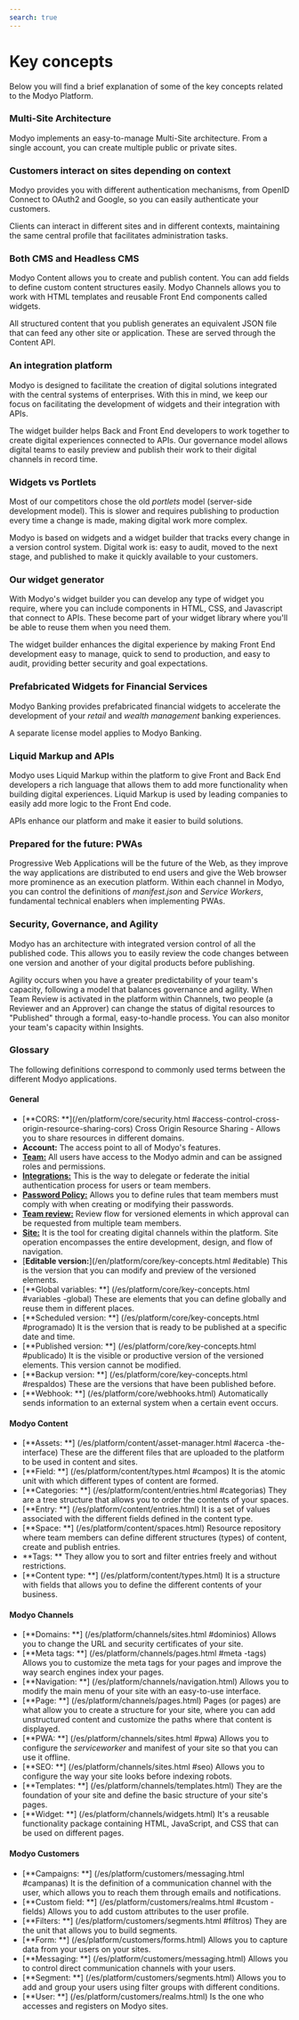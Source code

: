 ```yaml
---
search: true
---
```


# Key concepts

Below you will find a brief explanation of some of the key concepts related to the Modyo Platform.


### Multi-Site Architecture

Modyo implements an easy-to-manage Multi-Site architecture. From a single account, you can create multiple public or private sites.

### Customers interact on sites depending on context

Modyo provides you with different authentication mechanisms, from OpenID Connect to OAuth2 and Google, so you can easily authenticate your customers.

Clients can interact in different sites and in different contexts, maintaining the same central profile that facilitates administration tasks.

### Both CMS and Headless CMS

Modyo Content allows you to create and publish content. You can add fields to define custom content structures easily. Modyo Channels allows you to work with HTML templates and reusable Front End components called widgets.

All structured content that you publish generates an equivalent JSON file that can feed any other site or application. These are served through the Content API.

### An integration platform

Modyo is designed to facilitate the creation of digital solutions integrated with the central systems of enterprises. With this in mind, we keep our focus on facilitating the development of widgets and their integration with APIs.

The widget builder helps Back and Front End developers to work together to create digital experiences connected to APIs. Our governance model allows digital teams to easily preview and publish their work to their digital channels in record time.

### Widgets vs Portlets

Most of our competitors chose the old _portlets_ model (server-side development model). This is slower and requires publishing to production every time a change is made, making digital work more complex.

Modyo is based on widgets and a widget builder that tracks every change in a version control system. Digital work is: easy to audit, moved to the next stage, and published to make it quickly available to your customers.

### Our widget generator

With Modyo's widget builder you can develop any type of widget you require, where you can include components in HTML, CSS, and Javascript that connect to APIs. These become part of your widget library where you'll be able to reuse them when you need them.

The widget builder enhances the digital experience by making Front End development easy to manage, quick to send to production, and easy to audit, providing better security and goal expectations.

### Prefabricated Widgets for Financial Services

Modyo Banking provides prefabricated financial widgets to accelerate the development of your _retail_ and _wealth management_ banking experiences.

A separate license model applies to Modyo Banking.

### Liquid Markup and APIs

Modyo uses Liquid Markup within the platform to give Front and Back End developers a rich language that allows them to add more functionality when building digital experiences. Liquid Markup is used by leading companies to easily add more logic to the Front End code.

APIs enhance our platform and make it easier to build solutions.


### Prepared for the future: PWAs
Progressive Web Applications will be the future of the Web, as they improve the way applications are distributed to end users and give the Web browser more prominence as an execution platform. Within each channel in Modyo, you can control the definitions of _manifest.json_ and _Service Workers_, fundamental technical enablers when implementing PWAs.


### Security, Governance, and Agility

Modyo has an architecture with integrated version control of all the published code. This allows you to easily review the code changes between one version and another of your digital products before publishing.

Agility occurs when you have a greater predictability of your team's capacity, following a model that balances governance and agility. When Team Review is activated in the platform within Channels, two people (a Reviewer and an Approver) can change the status of digital resources to "Published" through a formal, easy-to-handle process. You can also monitor your team's capacity within Insights.

### Glossary
The following definitions correspond to commonly used terms between the different Modyo applications.

#### General

* [**CORS: **](/en/platform/core/security.html #access-control-cross-origin-resource-sharing-cors) Cross Origin Resource Sharing - Allows you to share resources in different domains.
* **Account:** The access point to all of Modyo's features.
* [**Team:**](/en/platform/core/roles.html#equipo) All users have access to the Modyo admin and can be assigned roles and permissions.
* [**Integrations:**](/en/platform/core/integrations) This is the way to delegate or federate the initial authentication process for users or team members.
* [**Password Policy:**](/en/platform/core/security.html#password-policy) Allows you to define rules that team members must comply with when creating or modifying their passwords.
* [**Team review:**](/en/platform/core/key-concepts.html#team-review) Review flow for versioned elements in which approval can be requested from multiple team members.
* [**Site:**](/en/platform/channels/sites.html) It is the tool for creating digital channels within the platform. Site operation encompasses the entire development, design, and flow of navigation.
* [**Editable version:**](/en/platform/core/key-concepts.html #editable) This is the version that you can modify and preview of the versioned elements.
* [**Global variables: **] (/es/platform/core/key-concepts.html #variables -global) These are elements that you can define globally and reuse them in different places.
* [**Scheduled version: **] (/es/platform/core/key-concepts.html #programado) It is the version that is ready to be published at a specific date and time.
* [**Published version: **] (/es/platform/core/key-concepts.html #publicado) It is the visible or productive version of the versioned elements. This version cannot be modified.
* [**Backup version: **] (/es/platform/core/key-concepts.html #respaldos) These are the versions that have been published before.
* [**Webhook: **] (/es/platform/core/webhooks.html) Automatically sends information to an external system when a certain event occurs.


#### Modyo Content

* [**Assets: **] (/es/platform/content/asset-manager.html #acerca -the-interface) These are the different files that are uploaded to the platform to be used in content and sites.
* [**Field: **] (/es/platform/content/types.html #campos) It is the atomic unit with which different types of content are formed.
* [**Categories: **] (/es/platform/content/entries.html #categorias) They are a tree structure that allows you to order the contents of your spaces.
* [**Entry: **] (/es/platform/content/entries.html) It is a set of values associated with the different fields defined in the content type.
* [**Space: **] (/es/platform/content/spaces.html) Resource repository where team members can define different structures (types) of content, create and publish entries.
* **Tags: ** They allow you to sort and filter entries freely and without restrictions.
* [**Content type: **] (/es/platform/content/types.html) It is a structure with fields that allows you to define the different contents of your business.


#### Modyo Channels

* [**Domains: **] (/es/platform/channels/sites.html #dominios) Allows you to change the URL and security certificates of your site.
* [**Meta tags: **] (/es/platform/channels/pages.html #meta -tags) Allows you to customize the meta tags for your pages and improve the way search engines index your pages.
* [**Navigation: **] (/es/platform/channels/navigation.html) Allows you to modify the main menu of your site with an easy-to-use interface.
* [**Page: **] (/es/platform/channels/pages.html) Pages (or pages) are what allow you to create a structure for your site, where you can add unstructured content and customize the paths where that content is displayed.
* [**PWA: **] (/es/platform/channels/sites.html #pwa) Allows you to configure the _serviceworker_ and manifest of your site so that you can use it offline.
* [**SEO: **] (/es/platform/channels/sites.html #seo) Allows you to configure the way your site looks before indexing robots.
* [**Templates: **] (/es/platform/channels/templates.html) They are the foundation of your site and define the basic structure of your site's pages.
* [**Widget: **] (/es/platform/channels/widgets.html) It's a reusable functionality package containing HTML, JavaScript, and CSS that can be used on different pages.

#### Modyo Customers

* [**Campaigns: **] (/es/platform/customers/messaging.html #campanas) It is the definition of a communication channel with the user, which allows you to reach them through emails and notifications.
* [**Custom field: **] (/es/platform/customers/realms.html #custom -fields) Allows you to add custom attributes to the user profile.
* [**Filters: **] (/es/platform/customers/segments.html #filtros) They are the unit that allows you to build segments.
* [**Form: **] (/es/platform/customers/forms.html) Allows you to capture data from your users on your sites.
* [**Messaging: **] (/es/platform/customers/messaging.html) Allows you to control direct communication channels with your users.
* [**Segment: **] (/es/platform/customers/segments.html) Allows you to add and group your users using filter groups with different conditions.
* [**User: **] (/es/platform/customers/realms.html) Is the one who accesses and registers on Modyo sites.
